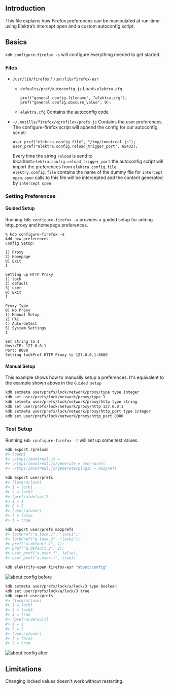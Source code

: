 ## Introduction

This file explains how Firefox preferences can be manipulated at run-time using Elektra’s intercept open and a custom autoconfig script.

## Basics

`kdb configure-firefox -s` will configure everything needed to get started.

### Files

- `/usr/lib/firefox` / `/usr/lib/firefox-esr`

  - `defaults/pref/autoconfig.js` Loads `elektra.cfg`

    ```
    pref("general.config.filename", "elektra.cfg");
    pref("general.config.obscure_value", 0);
    ```

  - `elektra.cfg` Contains the autoconfig code

- `~/.mozilla/firefox/<profile>/prefs.js` Contains the user preferences. The configure-firefox script will append the config for our autoconfig script:

  ```
  user_pref("elektra.config.file", "/tmp/imnotreal.js");
  user_pref("elektra.config.reload_trigger_port", 65432);
  ```

  Every time the string `reload` is send to localhost:`elektra.config.reload_trigger_port` the autoconfig script will import the preferences from `elektra.config.file`
  <br>
  `elektry.config.file` contains the name of the dummy file for `intercept open`. `open` calls to this file will be intercepted and the content generated by `intercept open`

### Setting Preferences

#### Guided Setup

Running `kdb configure-firefox -a` provides a guided setup for adding http_proxy and homepage preferences.

```
% kdb configure-firefox -a
Add new preferences
Config Setup:

1) Proxy
2) Homepage
0) Exit
1

Setting up HTTP Proxy
1) lock
2) default
3) user
0) Exit
1

Proxy Type
0) No Proxy
1) Manual Setup
2) PAC
4) Auto-detect
5) System Settings
1

Set string to 1
Host/IP: 127.0.0.1
Port: 8080
Setting lockPref HTTP Proxy to 127.0.0.1:8080
```

#### Manual Setup

This example shows how to manually setup a preferences. It's equivalent to the example shown above in the `Guided setup`

```sh
kdb setmeta user/prefs/lock/network/proxy/type type integer
kdb set user/prefs/lock/network/proxy/type 1
kdb setmeta user/prefs/lock/network/proxy/http type string
kdb set user/prefs/lock/network/proxy/http 127.0.0.1
kdb setmeta user/prefs/lock/network/proxy/http_port type integer
kdb set user/prefs/lock/network/proxy/http_port 8080
```

### Test Setup

Running `kdb configure-firefox -t` will set up some test values.

```sh
kdb export /preload
#> [open]
#> \/tmp\/imnotreal.js =
#> \/tmp\/imnotreal.js/generate = user/prefs
#> \/tmp\/imnotreal.js/generate/plugin = mozprefs

kdb export user/prefs
#> [lock/a/lock]
#> 1 = lock1
#> 2 = lock2
#> [pref/a/default]
#> 1 = 1
#> 2 = 2
#> [user/a/user]
#> f = false
#> t = true

kdb export user/prefs mozprefs
#> lockPref("a.lock.1", "lock1");
#> lockPref("a.lock.2", "lock2");
#> pref("a.default.1", 1);
#> pref("a.default.2", 2);
#> user_pref("a.user.f", false);
#> user_pref("a.user.t", true);
```

```sh
kdb elektrify-open firefox-esr "about:config"
```

![about:config before](./config_1.jpg)

```sh
kdb setmeta user/prefs/lock/a/lock/3 type boolean
kdb set user/prefs/lock/a/lock/3 true
kdb export user/prefs
#> [lock/a/lock]
#> 1 = lock1
#> 2 = lock2
#> 3 = true
#> [pref/a/default]
#> 1 = 1
#> 2 = 2
#> [user/a/user]
#> f = false
#> t = true
```

![about:config after](./config_2.jpg)

## Limitations

Changing locked values doesn't work without restarting.
